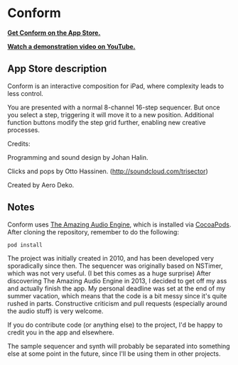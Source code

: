 Conform
=======

**[Get Conform on the App Store.](https://itunes.apple.com/fi/app/conform/id664574539?mt=8)**

**[Watch a demonstration video on YouTube.](http://www.youtube.com/watch?v=nBg02GLqwgs)**

## App Store description

Conform is an interactive composition for iPad, where complexity leads to less control.

You are presented with a normal 8-channel 16-step sequencer. But once you select a step, triggering it will move it to a new position. Additional function buttons modify the step grid further, enabling new creative processes.

Credits:

Programming and sound design by Johan Halin.

Clicks and pops by Otto Hassinen. (http://soundcloud.com/trisector)

Created by Aero Deko.

## Notes

Conform uses [The Amazing Audio Engine](http://theamazingaudioengine.com/), which is installed via [CocoaPods](http://cocoapods.org/). After cloning the repository, remember to do the following:

    pod install
    
The project was initially created in 2010, and has been developed very sporadically since then. The sequencer was originally based on NSTimer, which was not very useful. (I bet this comes as a huge surprise) After discovering The Amazing Audio Engine in 2013, I decided to get off my ass and actually finish the app. My personal deadline was set at the end of my summer vacation, which means that the code is a bit messy since it's quite rushed in parts. Constructive criticism and pull requests (especially around the audio stuff) is very welcome.

If you do contribute code (or anything else) to the project, I'd be happy to credit you in the app and elsewhere.

The sample sequencer and synth will probably be separated into something else at some point in the future, since I'll be using them in other projects.
